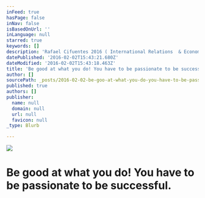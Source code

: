 ```yaml
---
inFeed: true
hasPage: false
inNav: false
isBasedOnUrl: ''
inLanguage: null
starred: true
keywords: []
description: 'Rafael Cifuentes 2016 ( International Relations  & Economics)'
datePublished: '2016-02-02T15:43:21.680Z'
dateModified: '2016-02-02T15:43:18.463Z'
title: 'Be good at what you do! You have to be passionate to be successful. '
author: []
sourcePath: _posts/2016-02-02-be-goo-at-what-you-do-you-have-to-be-passionate-to-be-succe.md
published: true
authors: []
publisher:
  name: null
  domain: null
  url: null
  favicon: null
_type: Blurb

---
```

![](https://the-grid-user-content.s3-us-west-2.amazonaws.com/b418221d-4081-44c4-bf52-48704ff34893.jpg)

# Be good at what you do! You have to be passionate to be successful.
